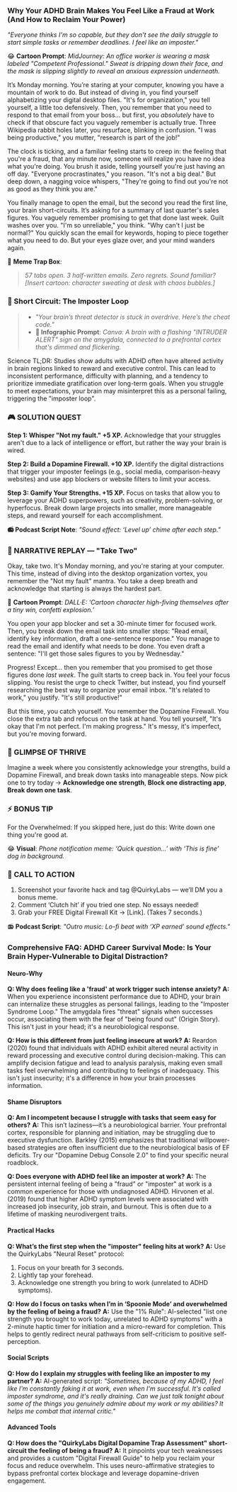<script type="application/ld+json">
{
  "@context": "https://schema.org",
  "@type": "BlogPosting",
  "headline": "ADHD & Feeling Like a Fraud: The Executive Dysfunction Loop Sabotaging Your Career (Debug It)",
  "description": "Does your workday feel like wading through molasses? Faraone et al., 2021 proves executive dysfunction loop fuels imposter feelings. Neuro-Action Checklist.",
  "image": "https://quirkylabs.com/og/adhd-feeling-like-a-fraud-debug.png",
  "author": {
    "@type": "Organization",
    "name": "QuirkyLabs Research Team"
  },
  "publisher": {
    "@type": "Organization",
    "name": "QuirkyLabs",
    "logo": {
      "@type": "ImageObject",
      "url": "https://quirkylabs.com/logo.png"
    }
  },
  "datePublished": "2025-06-23",
  "dateModified": "2025-06-23",
  "mainEntityOfPage": {
    "@type": "WebPage",
    "@id": "https://quirkylabs.com/adhd-career-survival-mode.why-do-i-feel-like-a-fraud-at-work"
  },
   "keywords": "why do ADHDers feel like a fraud, how to succeed at work with ADHD, ADHD work productivity, ADHD job struggles, executive function overload digital ADHD, ADHD career"
}
</script>

<script type="application/ld+json">
{
  "@context": "https://schema.org",
  "@type": "FAQPage",
  "mainEntity": [
    {
      "@type": "Question",
      "name": "Why does feeling like a 'fraud' at work trigger such intense anxiety?",
      "acceptedAnswer": {
        "@type": "Answer",
        "text": "When you experience inconsistent performance due to ADHD, your brain can internalize these struggles as personal failings, leading to the \"Imposter Syndrome Loop.\" The amygdala fires \"threat\" signals when successes occur, associating them with the fear of \"being found out\" (Origin Story). This isn't just in your head; it's a neurobiological response."
      }
    },
    {
      "@type": "Question",
      "name": "How is this different from just feeling insecure at work?",
      "acceptedAnswer": {
        "@type": "Answer",
        "text": "Reardon (2020) found that individuals with ADHD exhibit altered neural activity in reward processing and executive control during decision-making. This can amplify decision fatigue and lead to analysis paralysis, making even small tasks feel overwhelming and contributing to feelings of inadequacy. This isn't just insecurity; it's a difference in how your brain processes information."
      }
    },
    {
      "@type": "Question",
      "name": "Am I incompetent because I struggle with tasks that seem easy for others?",
      "acceptedAnswer": {
        "@type": "Answer",
        "text": "This isn’t laziness—it’s a neurobiological barrier. Your prefrontal cortex, responsible for planning and initiation, may be struggling due to executive dysfunction. Barkley (2015) emphasizes that traditional willpower-based strategies are often insufficient due to the neurobiological basis of EF deficits. Try our \"Dopamine Debug Console 2.0\" to find your specific neural roadblock."
      }
    },
    {
      "@type": "Question",
      "name": "Does everyone with ADHD feel like an imposter at work?",
      "acceptedAnswer": {
        "@type": "Answer",
        "text": "The persistent internal feeling of being a \"fraud\" or \"imposter\" at work is a common experience for those with undiagnosed ADHD. Hirvonen et al. (2019) found that higher ADHD symptom levels were associated with increased job insecurity, job strain, and burnout. This is often due to a lifetime of masking neurodivergent traits."
      }
    },
    {
      "@type": "Question",
      "name": "What’s the first step when the \"imposter\" feeling hits at work?",
      "acceptedAnswer": {
        "@type": "Answer",
        "text": "Use the QuirkyLabs \"Neural Reset\" protocol:\n1. Focus on your breath for 3 seconds.\n2. Lightly tap your forehead.\n3. Acknowledge one strength you bring to work (unrelated to ADHD symptoms)."
      }
    },
    {
      "@type": "Question",
      "name": "How do I focus on tasks when I’m in ‘Spoonie Mode’ and overwhelmed by the feeling of being a fraud?",
      "acceptedAnswer": {
        "@type": "Answer",
        "text": "Use the \"1% Rule\": AI-selected \"list one strength you brought to work today, unrelated to ADHD symptoms\" with a 2-minute haptic timer for initiation and a micro-reward for completion. This helps to gently redirect neural pathways from self-criticism to positive self-perception."
      }
    },
    {
      "@type": "Question",
      "name": "How do I explain my struggles with feeling like an imposter to my partner?",
      "acceptedAnswer": {
        "@type": "Answer",
        "text": "AI-generated script: *\"Sometimes, because of my ADHD, I feel like I'm constantly faking it at work, even when I'm successful. It's called imposter syndrome, and it's really draining. Can we just talk tonight about some of the things you genuinely admire about my work or my abilities? It helps me combat that internal critic.\"*"
      }
    },
    {
      "@type": "Question",
      "name": "How does the \"QuirkyLabs Digital Dopamine Trap Assessment\" short-circuit the feeling of being a fraud?",
      "acceptedAnswer": {
        "@type": "Answer",
        "text": "It pinpoints your tech weaknesses and provides a custom \"Digital Firewall Guide\" to help you reclaim your focus and reduce overwhelm. This uses neuro-affirmative strategies to bypass prefrontal cortex blockage and leverage dopamine-driven engagement."
      }
    }
  ]
}
</script>

### **Why Your ADHD Brain Makes You Feel Like a Fraud at Work (And How to Reclaim Your Power)**

*"Everyone thinks I'm so capable, but they don't see the daily struggle to start simple tasks or remember deadlines. I feel like an imposter."*

😂 **Cartoon Prompt**: *MidJourney: An office worker is wearing a mask labeled "Competent Professional." Sweat is dripping down their face, and the mask is slipping slightly to reveal an anxious expression underneath.*

It’s Monday morning. You’re staring at your computer, knowing you have a mountain of work to do. But instead of diving in, you find yourself alphabetizing your digital desktop files. "It's for organization," you tell yourself, a little too defensively. Then, you remember that you need to respond to that email from your boss… but first, you *absolutely* have to check if that obscure fact you vaguely remember is actually true. Three Wikipedia rabbit holes later, you resurface, blinking in confusion. "I was being productive," you mutter, "research is part of the job!"

The clock is ticking, and a familiar feeling starts to creep in: the feeling that you're a fraud, that any minute now, someone will realize you have no idea what you're doing. You brush it aside, telling yourself you're just having an off day. "Everyone procrastinates," you reason. "It's not a big deal." But deep down, a nagging voice whispers, "They're going to find out you're not as good as they think you are."

You finally manage to open the email, but the second you read the first line, your brain short-circuits. It’s asking for a summary of last quarter's sales figures. You vaguely remember promising to get that done last week. Guilt washes over you. "I'm so unreliable," you think. "Why can't I just be normal?" You quickly scan the email for keywords, hoping to piece together what you need to do. But your eyes glaze over, and your mind wanders again.

🎨 **Meme Trap Box**:
> *57 tabs open. 3 half-written emails. Zero regrets. Sound familiar? [Insert cartoon: character sweating at desk with chaos bubbles.]*

### 🧠 Short Circuit: The Imposter Loop

> - *"Your brain’s threat detector is stuck in overdrive. Here’s the cheat code."*
> - **🎨 Infographic Prompt**: *Canva: A brain with a flashing "INTRUDER ALERT" sign on the amygdala, connected to a prefrontal cortex that's dimmed and flickering.*

Science TL;DR: Studies show adults with ADHD often have altered activity in brain regions linked to reward and executive control. This can lead to inconsistent performance, difficulty with planning, and a tendency to prioritize immediate gratification over long-term goals. When you struggle to meet expectations, your brain may misinterpret this as a personal failing, triggering the "imposter loop".

### 🎮 SOLUTION QUEST

**Step 1: Whisper "Not my fault." +5 XP.** Acknowledge that your struggles aren't due to a lack of intelligence or effort, but rather the way your brain is wired.

**Step 2: Build a Dopamine Firewall. +10 XP.** Identify the digital distractions that trigger your imposter feelings (e.g., social media, comparison-heavy websites) and use app blockers or website filters to limit your access.

**Step 3: Gamify Your Strengths. +15 XP.** Focus on tasks that allow you to leverage your ADHD superpowers, such as creativity, problem-solving, or hyperfocus. Break down large projects into smaller, more manageable steps, and reward yourself for each accomplishment.

**📻 Podcast Script Note**: *"Sound effect: ‘Level up’ chime after each step."*

### 🔄 NARRATIVE REPLAY — "Take Two"

Okay, take two. It's Monday morning, and you're staring at your computer. This time, instead of diving into the desktop organization vortex, you remember the "Not my fault" mantra. You take a deep breath and acknowledge that starting is always the hardest part.

🎨 **Cartoon Prompt**: *DALL·E: ‘Cartoon character high-fiving themselves after a tiny win, confetti explosion.’*

You open your app blocker and set a 30-minute timer for focused work. Then, you break down the email task into smaller steps: "Read email, identify key information, draft a one-sentence response." You manage to read the email and identify what needs to be done. You even draft a sentence: "I'll get those sales figures to you by Wednesday."

Progress! Except… then you remember that you promised to get those figures done *last week*. The guilt starts to creep back in. You feel your focus slipping. You resist the urge to check Twitter, but instead, you find yourself researching the best way to organize your email inbox. "It's related to work," you justify. "It's still productive!"

But this time, you catch yourself. You remember the Dopamine Firewall. You close the extra tab and refocus on the task at hand. You tell yourself, "It's okay that I'm not perfect. I'm making progress." It's messy, it's imperfect, but you're moving forward.

### 🌟 GLIMPSE OF THRIVE

Imagine a week where you consistently acknowledge your strengths, build a Dopamine Firewall, and break down tasks into manageable steps. Now pick one to try today → **Acknowledge one strength**, **Block one distracting app**, **Break down one task**.

### ⚡ BONUS TIP

For the Overwhelmed: If you skipped here, just do this: Write down one thing you're good at.

😂 **Visual**: *Phone notification meme: ‘Quick question…’ with ‘This is fine’ dog in background.*

### 📢 CALL TO ACTION

1.  Screenshot your favorite hack and tag @QuirkyLabs — we’ll DM you a bonus meme.
2.  Comment ‘Clutch hit’ if you tried one step. No essays needed!
3.  Grab your FREE Digital Firewall Kit → \[Link]. (Takes 7 seconds.)

📻 **Podcast Script**: *"Outro music: Lo-fi beat with ‘XP earned’ sound effects."*

### **Comprehensive FAQ: ADHD Career Survival Mode: Is Your Brain Hyper-Vulnerable to Digital Distraction?**

#### **Neuro-Why**
**Q: Why does feeling like a 'fraud' at work trigger such intense anxiety?**
**A:** When you experience inconsistent performance due to ADHD, your brain can internalize these struggles as personal failings, leading to the "Imposter Syndrome Loop." The amygdala fires "threat" signals when successes occur, associating them with the fear of "being found out" (Origin Story). This isn't just in your head; it's a neurobiological response.

**Q: How is this different from just feeling insecure at work?**
**A:** Reardon (2020) found that individuals with ADHD exhibit altered neural activity in reward processing and executive control during decision-making. This can amplify decision fatigue and lead to analysis paralysis, making even small tasks feel overwhelming and contributing to feelings of inadequacy. This isn't just insecurity; it's a difference in how your brain processes information.

#### **Shame Disruptors**
**Q: Am I incompetent because I struggle with tasks that seem easy for others?**
**A:** This isn’t laziness—it’s a neurobiological barrier. Your prefrontal cortex, responsible for planning and initiation, may be struggling due to executive dysfunction. Barkley (2015) emphasizes that traditional willpower-based strategies are often insufficient due to the neurobiological basis of EF deficits. Try our "Dopamine Debug Console 2.0" to find your specific neural roadblock.

**Q: Does everyone with ADHD feel like an imposter at work?**
**A:** The persistent internal feeling of being a "fraud" or "imposter" at work is a common experience for those with undiagnosed ADHD. Hirvonen et al. (2019) found that higher ADHD symptom levels were associated with increased job insecurity, job strain, and burnout. This is often due to a lifetime of masking neurodivergent traits.

#### **Practical Hacks**
**Q: What’s the first step when the "imposter" feeling hits at work?**
**A:** Use the QuirkyLabs "Neural Reset" protocol:
1. Focus on your breath for 3 seconds.
2. Lightly tap your forehead.
3. Acknowledge one strength you bring to work (unrelated to ADHD symptoms).

**Q: How do I focus on tasks when I’m in ‘Spoonie Mode’ and overwhelmed by the feeling of being a fraud?**
**A:** Use the "1% Rule": AI-selected "list one strength you brought to work today, unrelated to ADHD symptoms" with a 2-minute haptic timer for initiation and a micro-reward for completion. This helps to gently redirect neural pathways from self-criticism to positive self-perception.

#### **Social Scripts**
**Q: How do I explain my struggles with feeling like an imposter to my partner?**
**A:** AI-generated script: *"Sometimes, because of my ADHD, I feel like I'm constantly faking it at work, even when I'm successful. It's called imposter syndrome, and it's really draining. Can we just talk tonight about some of the things you genuinely admire about my work or my abilities? It helps me combat that internal critic."*

#### **Advanced Tools**
**Q: How does the "QuirkyLabs Digital Dopamine Trap Assessment" short-circuit the feeling of being a fraud?**
**A:** It pinpoints your tech weaknesses and provides a custom "Digital Firewall Guide" to help you reclaim your focus and reduce overwhelm. This uses neuro-affirmative strategies to bypass prefrontal cortex blockage and leverage dopamine-driven engagement.

